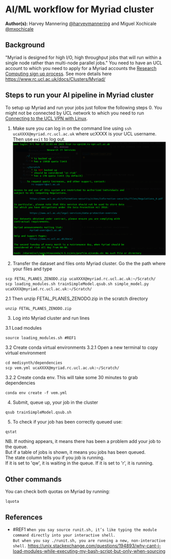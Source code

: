# AI/ML workflow for Myriad cluster
**Author(s):** Harvey Mannering [@harveymannering](https://github.com/harveymannering) and Miguel Xochicale [@mxochicale](https://github.com/mxochicale)

## Background
"Myriad is designed for high I/O, high throughput jobs that will run within a single node rather than multi-node parallel jobs."
You need to have an UCL account to which you need to apply for a Myriad accounts the [Research Computing sign up process](https://www.rc.ucl.ac.uk/docs/Account_Services/).
See more details here https://www.rc.ucl.ac.uk/docs/Clusters/Myriad/

## Steps to run your AI pipeline in Myriad cluster
To setup up Myriad and run your jobs just follow the following steps
0. You might not be connected by UCL network to which you need to run [Connecting to the UCL VPN with Linux](https://www.ucl.ac.uk/isd/how-to/connecting-to-ucl-vpn-linux).
1. Make sure you can log in on the command line using `ssh ucaXXXX@myriad.rc.ucl.ac.uk` where ucXXXX is your UCL username. Then use `exit` to log out.
![fig](fig1.png)

2. Transfer the dataset and files onto Myriad cluster. Go the the path where your files and type
```
scp FETAL_PLANES_ZENODO.zip ucaXXXX@myriad.rc.ucl.ac.uk:~/Scratch/
scp loading_modules.sh trainSimpleModel.qsub.sh simple_model.py ucaXXXX@myriad.rc.ucl.ac.uk:~/Scratch/
```
2.1 Then unzip FETAL_PLANES_ZENODO.zip in the scratch directory
```
unzip FETAL_PLANES_ZENODO.zip
```

3. Log into Myriad cluster and run lines 

3.1 Load modules 
```
source loading_modules.sh #REF1  
```
3.2 Create conda virtual environments 
3.2.1 Open a new terminal to copy virtual environment
```
cd medisynth/dependencies
scp vem.yml ucaXXXX@myriad.rc.ucl.ac.uk:~/Scratch/
```
3.2.2 Create conda env. This will take some 30 minutes to grab dependencies 
```
conda env create -f vem.yml
```

4. Submit, queue up, your job in the cluster
```
qsub trainSimpleModel.qsub.sh 
```

5. To check if your job has been correctly queued use:
```
qstat
```

NB. If nothing appears, it means there has been a problem add your job to the queue.  
But  if a table of jobs is shown, it means you jobs has been queued.  
The state column tells you if you job is running.  
If it is set to 'qw', it is waiting in the queue.  If it is set to 'r', it is running.

## Other commands
You can check both quotas on Myriad by running:
```
lquota
```


## References
* #REF1 `When you say source runit.sh, it’s like typing the module command directly into your interactive shell.`  
        `But when you say ./runit.sh, you are running a new, non-interactive shell.`
        https://unix.stackexchange.com/questions/194893/why-cant-i-load-modules-while-executing-my-bash-script-but-only-when-sourcing
